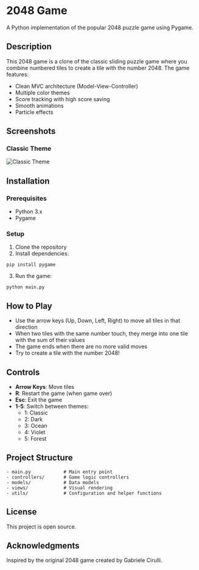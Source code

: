# 2048 Game

A Python implementation of the popular 2048 puzzle game using Pygame.

## Description

This 2048 game is a clone of the classic sliding puzzle game where you combine numbered tiles to create a tile with the number 2048. The game features:

- Clean MVC architecture (Model-View-Controller)
- Multiple color themes
- Score tracking with high score saving
- Smooth animations
- Particle effects

## Screenshots

### Classic Theme
<!-- Add screenshot of classic theme here -->
![Classic Theme](![image](https://github.com/user-attachments/assets/7deff709-be13-4627-9fd7-158085f98d75)
)

## Installation

### Prerequisites
- Python 3.x
- Pygame

### Setup
1. Clone the repository
2. Install dependencies:
```
pip install pygame
```
3. Run the game:
```
python main.py
```

## How to Play

- Use the arrow keys (Up, Down, Left, Right) to move all tiles in that direction
- When two tiles with the same number touch, they merge into one tile with the sum of their values
- The game ends when there are no more valid moves
- Try to create a tile with the number 2048!

## Controls

- **Arrow Keys**: Move tiles
- **R**: Restart the game (when game over)
- **Esc**: Exit the game
- **1-5**: Switch between themes:
  - 1: Classic
  - 2: Dark
  - 3: Ocean
  - 4: Violet
  - 5: Forest

## Project Structure

```
- main.py            # Main entry point
- controllers/       # Game logic controllers
- models/            # Data models
- views/             # Visual rendering
- utils/             # Configuration and helper functions
```

## License

This project is open source.

## Acknowledgments

Inspired by the original 2048 game created by Gabriele Cirulli. 
